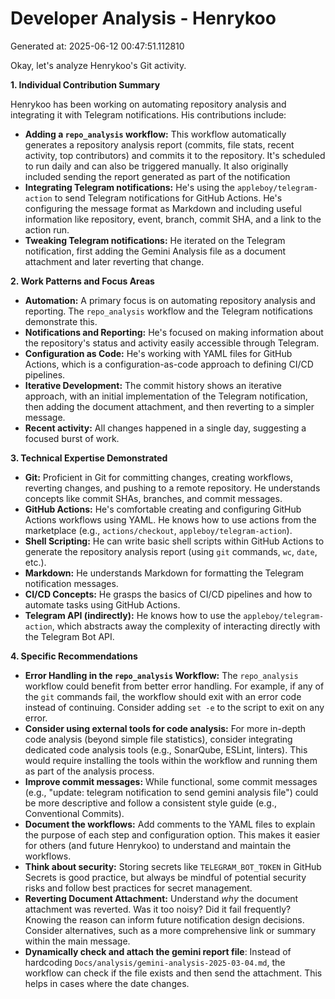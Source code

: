 # Developer Analysis - Henrykoo
Generated at: 2025-06-12 00:47:51.112810

Okay, let's analyze Henrykoo's Git activity.

**1. Individual Contribution Summary**

Henrykoo has been working on automating repository analysis and integrating it with Telegram notifications.  His contributions include:

*   **Adding a `repo_analysis` workflow:** This workflow automatically generates a repository analysis report (commits, file stats, recent activity, top contributors) and commits it to the repository. It's scheduled to run daily and can also be triggered manually. It also originally included sending the report generated as part of the notification
*   **Integrating Telegram notifications:** He's using the `appleboy/telegram-action` to send Telegram notifications for GitHub Actions.  He's configuring the message format as Markdown and including useful information like repository, event, branch, commit SHA, and a link to the action run.
*   **Tweaking Telegram notifications:** He iterated on the Telegram notification, first adding the Gemini Analysis file as a document attachment and later reverting that change.

**2. Work Patterns and Focus Areas**

*   **Automation:** A primary focus is on automating repository analysis and reporting. The `repo_analysis` workflow and the Telegram notifications demonstrate this.
*   **Notifications and Reporting:** He's focused on making information about the repository's status and activity easily accessible through Telegram.
*   **Configuration as Code:**  He's working with YAML files for GitHub Actions, which is a configuration-as-code approach to defining CI/CD pipelines.
*   **Iterative Development:** The commit history shows an iterative approach, with an initial implementation of the Telegram notification, then adding the document attachment, and then reverting to a simpler message.
*   **Recent activity:** All changes happened in a single day, suggesting a focused burst of work.

**3. Technical Expertise Demonstrated**

*   **Git:**  Proficient in Git for committing changes, creating workflows, reverting changes, and pushing to a remote repository.  He understands concepts like commit SHAs, branches, and commit messages.
*   **GitHub Actions:** He's comfortable creating and configuring GitHub Actions workflows using YAML.  He knows how to use actions from the marketplace (e.g., `actions/checkout`, `appleboy/telegram-action`).
*   **Shell Scripting:** He can write basic shell scripts within GitHub Actions to generate the repository analysis report (using `git` commands, `wc`, `date`, etc.).
*   **Markdown:**  He understands Markdown for formatting the Telegram notification messages.
*   **CI/CD Concepts:**  He grasps the basics of CI/CD pipelines and how to automate tasks using GitHub Actions.
*   **Telegram API (indirectly):** He knows how to use the `appleboy/telegram-action`, which abstracts away the complexity of interacting directly with the Telegram Bot API.

**4. Specific Recommendations**

*   **Error Handling in the `repo_analysis` Workflow:** The `repo_analysis` workflow could benefit from better error handling. For example, if any of the `git` commands fail, the workflow should exit with an error code instead of continuing.  Consider adding `set -e` to the script to exit on any error.
*   **Consider using external tools for code analysis:** For more in-depth code analysis (beyond simple file statistics), consider integrating dedicated code analysis tools (e.g., SonarQube, ESLint, linters).  This would require installing the tools within the workflow and running them as part of the analysis process.
*   **Improve commit messages:** While functional, some commit messages (e.g., "update: telegram notification to send gemini analysis file") could be more descriptive and follow a consistent style guide (e.g., Conventional Commits).
*   **Document the workflows:**  Add comments to the YAML files to explain the purpose of each step and configuration option.  This makes it easier for others (and future Henrykoo) to understand and maintain the workflows.
*   **Think about security:**  Storing secrets like `TELEGRAM_BOT_TOKEN` in GitHub Secrets is good practice, but always be mindful of potential security risks and follow best practices for secret management.
*   **Reverting Document Attachment:** Understand *why* the document attachment was reverted.  Was it too noisy?  Did it fail frequently?  Knowing the reason can inform future notification design decisions.  Consider alternatives, such as a more comprehensive link or summary within the main message.
* **Dynamically check and attach the gemini report file**: Instead of hardcoding `Docs/analysis/gemini-analysis-2025-03-04.md`, the workflow can check if the file exists and then send the attachment. This helps in cases where the date changes.
